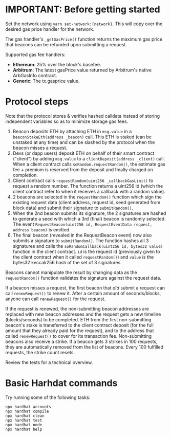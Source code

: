 # IMPORTANT: Before getting started
Set the network using `yarn set-network:{network}`. This will copy over the desired gas price handler for the network.

The gas handler's `_getGasPrice()` function returns the maximum gas price that beacons can be refunded upon submitting a request.

Supported gas fee handlers:

* **Ethereum**: 25% over the block's basefee.
* **Arbitrum**: The latest gasPrice value returned by Arbitrum's native ArbGasInfo contract.
* **Generic**: The tx.gasprice value.

# Protocol steps

Note that the protocol stores & verifies hashed calldata instead of storing independent variables so as to minimize storage gas fees. 

1. Beacon deposits ETH by attaching ETH in `msg.value` in a `beaconStakeEth(address _beacon)` call. This ETH is staked (can be unstaked at any time) and can be slashed by the protocol when the beacon misses a request.
2. Devs (or dapp users) deposit ETH on behalf of their smart contract ("client") by adding `msg.value` to a `clientDeposit(address _client)` call. When a client contract calls `soRandom.requestRandom()`, the estimate gas fee + premium is reserved from the deposit and finally charged on completion.
3. Client contract calls `requestRandom(uint256 _callbackGasLimit)` to request a random number. The function returns a uint256 id (which the client contract refer to when it receives a callback with a random value).
4. 2 beacons are selected in the `requestRandom()` function which sign the existing request data (client address, request id, seed generated from block data) and submit their signature to `submitRandom()`.
5. When the 2nd beacon submits its signature, the 2 signatures are hashed to generate a seed with which a 3rd (final) beacon is randomly selected. The event `RequestBeacon(uint256 id, RequestEventData request, address beacon)` is emitted.
5. The final beacon (revealed in the RequestBeacon event) now also submits a signature to `submitRandom()`. The function hashes all 3 signatures and calls the `soRandomCallback(uint256 id, bytes32 value)` function in the client contract. `id` is the request id (previously given to the client contract when it called `requestRandom()`) and `value` is the bytes32 keccak256 hash of the set of 3 signatures. 

Beacons cannot manipulate the result by changing data as the `requestRandom()` function validates the signature against the request data.

If a beacon misses a request, the first beacon that *did* submit a request can call `renewRequest()` to renew it. After a certain amount of seconds/blocks, anyone can call `renewRequest()` for the request.

If the request is renewed, the non-submitting beacon addresses are replaced with new beacon addresses and the request gets a new timeline (blocks/seconds) to be completed. ETH from the first non-submitting beacon's stake is transferred to the client contract deposit (for the full amount that they already paid for the request), and to the address that called `renewRequest()` to cover for its transaction fee. Non-submitting beacons also receive a strike. If a beacon gets 3 strikes in 100 requests, they are automatically removed from the list of beacons. Every 100 fulfilled requests, the strike count resets.

Review the tests for a technical overview.

# Basic Harhdat commands

Try running some of the following tasks:

```shell
npx hardhat accounts
npx hardhat compile
npx hardhat clean
npx hardhat test
npx hardhat node
npx hardhat help
```
